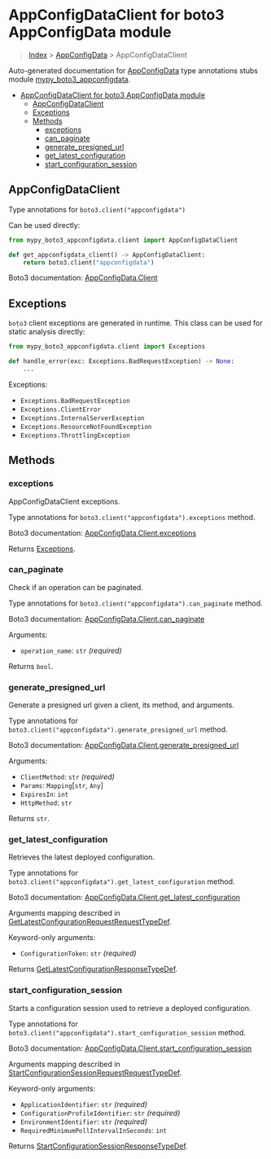 # AppConfigDataClient for boto3 AppConfigData module

> [Index](..) > [AppConfigData](.) > AppConfigDataClient

Auto-generated documentation for
[AppConfigData](https://boto3.amazonaws.com/v1/documentation/api/latest/reference/services/appconfigdata.html#AppConfigData)
type annotations stubs module
[mypy_boto3_appconfigdata](https://pypi.org/project/mypy-boto3-appconfigdata/).

- [AppConfigDataClient for boto3 AppConfigData module](#appconfigdataclient-for-boto3-appconfigdata-module)
  - [AppConfigDataClient](#appconfigdataclient)
  - [Exceptions](#exceptions)
  - [Methods](#methods)
    - [exceptions](#exceptions)
    - [can_paginate](#can_paginate)
    - [generate_presigned_url](#generate_presigned_url)
    - [get_latest_configuration](#get_latest_configuration)
    - [start_configuration_session](#start_configuration_session)

## AppConfigDataClient

Type annotations for `boto3.client("appconfigdata")`

Can be used directly:

```python
from mypy_boto3_appconfigdata.client import AppConfigDataClient

def get_appconfigdata_client() -> AppConfigDataClient:
    return boto3.client("appconfigdata")
```

Boto3 documentation:
[AppConfigData.Client](https://boto3.amazonaws.com/v1/documentation/api/latest/reference/services/appconfigdata.html#AppConfigData.Client)

## Exceptions

`boto3` client exceptions are generated in runtime. This class can be used for
static analysis directly:

```python
from mypy_boto3_appconfigdata.client import Exceptions

def handle_error(exc: Exceptions.BadRequestException) -> None:
    ...
```

Exceptions:

- `Exceptions.BadRequestException`
- `Exceptions.ClientError`
- `Exceptions.InternalServerException`
- `Exceptions.ResourceNotFoundException`
- `Exceptions.ThrottlingException`

## Methods

### exceptions

AppConfigDataClient exceptions.

Type annotations for `boto3.client("appconfigdata").exceptions` method.

Boto3 documentation:
[AppConfigData.Client.exceptions](https://boto3.amazonaws.com/v1/documentation/api/latest/reference/services/appconfigdata.html#AppConfigData.Client.exceptions)

Returns [Exceptions](#exceptions).

### can_paginate

Check if an operation can be paginated.

Type annotations for `boto3.client("appconfigdata").can_paginate` method.

Boto3 documentation:
[AppConfigData.Client.can_paginate](https://boto3.amazonaws.com/v1/documentation/api/latest/reference/services/appconfigdata.html#AppConfigData.Client.can_paginate)

Arguments:

- `operation_name`: `str` *(required)*

Returns `bool`.

### generate_presigned_url

Generate a presigned url given a client, its method, and arguments.

Type annotations for `boto3.client("appconfigdata").generate_presigned_url`
method.

Boto3 documentation:
[AppConfigData.Client.generate_presigned_url](https://boto3.amazonaws.com/v1/documentation/api/latest/reference/services/appconfigdata.html#AppConfigData.Client.generate_presigned_url)

Arguments:

- `ClientMethod`: `str` *(required)*
- `Params`: `Mapping`\[`str`, `Any`\]
- `ExpiresIn`: `int`
- `HttpMethod`: `str`

Returns `str`.

### get_latest_configuration

Retrieves the latest deployed configuration.

Type annotations for `boto3.client("appconfigdata").get_latest_configuration`
method.

Boto3 documentation:
[AppConfigData.Client.get_latest_configuration](https://boto3.amazonaws.com/v1/documentation/api/latest/reference/services/appconfigdata.html#AppConfigData.Client.get_latest_configuration)

Arguments mapping described in
[GetLatestConfigurationRequestRequestTypeDef](./type_defs.md#getlatestconfigurationrequestrequesttypedef).

Keyword-only arguments:

- `ConfigurationToken`: `str` *(required)*

Returns
[GetLatestConfigurationResponseTypeDef](./type_defs.md#getlatestconfigurationresponsetypedef).

### start_configuration_session

Starts a configuration session used to retrieve a deployed configuration.

Type annotations for
`boto3.client("appconfigdata").start_configuration_session` method.

Boto3 documentation:
[AppConfigData.Client.start_configuration_session](https://boto3.amazonaws.com/v1/documentation/api/latest/reference/services/appconfigdata.html#AppConfigData.Client.start_configuration_session)

Arguments mapping described in
[StartConfigurationSessionRequestRequestTypeDef](./type_defs.md#startconfigurationsessionrequestrequesttypedef).

Keyword-only arguments:

- `ApplicationIdentifier`: `str` *(required)*
- `ConfigurationProfileIdentifier`: `str` *(required)*
- `EnvironmentIdentifier`: `str` *(required)*
- `RequiredMinimumPollIntervalInSeconds`: `int`

Returns
[StartConfigurationSessionResponseTypeDef](./type_defs.md#startconfigurationsessionresponsetypedef).
